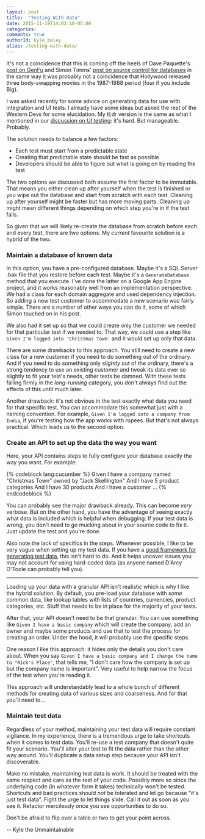 ```yaml
---
layout: post
title:  "Testing With Data"
date: 2015-11-19T14:02:10-05:00
categories:
comments: true
authorId: kyle_baley
alias: /testing-with-data/
---
```


It's not a coincidence that this is coming off the heels of Dave Paquette's [post on GenFu](http://www.westerndevs.com/realistic-sample-data-with-genfu/) and Simon Timms' [post on source control for databases](http://www.westerndevs.com/source-control-for-sql-databases/) in the same way it was probably not a coincidence that Hollywood released three body-swapping movies in the 1987-1988 period (four if you include Big).

<!-- more -->

I was asked recently for some advice on generating data for use with integration and UI tests. I already have some ideas but asked the rest of the Western Devs for some elucidation. My tl;dr version is the same as what I mentioned in our [discussion on UI testing](http://www.westerndevs.com/on-ui-testing/): it's hard. But manageable. Probably.

The solution needs to balance a few factors:

* Each test must start from a predictable state
* Creating that predictable state should be fast as possible
* Developers should be able to figure out what is going on by reading the test

The two options we discussed both assume the first factor to be immutable. That means you either clean up after yourself when the test is finished or you wipe out the database and start from scratch with each test. Cleaning up after yourself might be faster but has more moving parts. Cleaning up might mean different things depending on which step you're in if the test fails.  

So given that we will likely re-create the database from scratch before each and every test, there are two options. My _current_ favourite solution is a hybrid of the two. 

### Maintain a database of known data

In this option, you have a pre-configured database. Maybe it's a SQL Server .bak file that you restore before each test. Maybe it's a `GenerateDatabase` method that you execute. I've done the latter on a Google App Engine project, and it works reasonably well from an implementation perspective. We had a class for each domain aggregate and used dependency injection. So adding a new test customer to accommodate a new scenario was fairly simple. There are a number of other ways you can do it, some of which Simon touched on in his post.

We also had it set up so that we could create only the customer we needed for that particular test if we needed to. That way, we could use a step like `Given I'm logged into 'Christmas Town'` and it would set up only that data.

There are some drawbacks to this approach. You still need to create a new class for a new customer if you need to do something out of the ordinary. And if you need to do something only _slightly_ out of the ordinary, there's a strong tendency to use an existing customer and tweak its data ever so slightly to fit your test's needs, other tests be damned. With these tests falling firmly in the _long-running_ category, you don't always find out the effects of this until much later.

Another drawback: it's not obvious in the test exactly what data you need for that specific test. You can accommodate this somewhat just with a naming convention. For example, `Given I'm logged into a company from India`, if you're testing how the app works with rupees. But that's not always practical. Which leads us to the second option.

### Create an API to set up the data the way you want

Here, your API contains steps to fully configure your database exactly the way you want. For example:

{% codeblock lang:cucumber %}
Given I have a company named "Christmas Town" owned by "Jack Skellington"
And I have 5 product categories
And I have 30 products
And I have a customer
...
{% endcodeblock %}

You can probably see the major drawback already. This can become _very_ verbose. But on the other hand, you have the advantage of seeing exactly what data is included which is helpful when debugging. If your test data is wrong, you don't need to go mucking about in your source code to fix it. Just update the test and you're done.

Also note the lack of specifics in the steps. Whenever possible, I like to be very vague when setting up my test data. If you have a [good framework for generating test data](http://genfu.io/), this isn't hard to do. And it helps uncover issues you may not account for using hard-coded data (as anyone named D'Arcy O'Toole can probably tell you).

---
Loading up your data with a granular API isn't realistic which is why I like the hybrid solution. By default, you pre-load your database with _some_ common data, like lookup tables with lists of countries, currencies, product categories, etc. Stuff that needs to be in place for the majority of your tests.

After that, your API doesn't need to be that granular. You can use something like `Given I have a basic company` which will create the company, add an owner and maybe some products and use that to test the process for creating an order. Under the hood, it will probably use the specific steps.

One reason I like this approach: it hides only the details you don't care about. When you say `Given I have a basic company and I change the name to "Rick's Place"`, that tells me, "I don't care how the company is set up but the company name is important". Very useful to help narrow the focus of the test when you're reading it.

This approach will understandably lead to a whole bunch of different methods for creating data of various sizes and coarseness. And for that you'll need to...

### Maintain test data

Regardless of your method, maintaining your test data will require constant vigilance. In my experience, there is a tremendous urge to take shortcuts when it comes to test data. You'll re-use a test company that doesn't quite fit your scenario. You'll alter your test to fit the data rather than the other way around. You'll duplicate a data setup step because your API isn't discoverable.

Make no mistake, maintaining test data is work. It should be treated with the same respect and care as the rest of your code. Possibly more so since the underlying code (in whatever form it takes) technically won't be tested. Shortcuts and bad practices should _not_ be tolerated and let go because "it's just test data". Fight the urge to let things slide. Call it out as soon as you see it. Refactor mercilessly once you see opportunities to do so.

Don't be afraid to flip over a table or two to get your point across.

-- Kyle the Unmaintainable